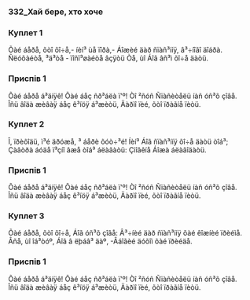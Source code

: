 ### 332_Хай бере, хто хоче
### Куплет 1
Õàé áåðå, õòî õî÷å,- íèí³ ùå ïîðà,- Áîæèé äàð ñïàñ³ííÿ, â³÷íîãî äîáðà.<br/>Ñëóõàéòå, ³ä³òå - ïîñï³øàéòå âçÿòü Òå, ùî Áîã âñ³ì õî÷å äàòü.
### Приспів 1
Õàé áåðå á³äíÿê! Õàé áåç ñð³áëà ï'º! Òî ²ñóñ Ñïàñèòåëü íàñ óñ³õ çîâå. <br/>Îñü âîäà æèâàÿ áåç ê³íöÿ á³æèòü, Äàðìî ïèé, õòî ïðàãíå ïèòü.
### Куплет 2
Î, ïðèõîäü, ì³é äðóæå, ³ áåðè õóò÷³é! Íèí³ Áîã ñïàñ³ííÿ õî÷å äàòü òîá³;<br/>Çàâòðà áóäå ï³çíî âæå òîá³ áëàãàòü: Çìîâêíå Áîæà áëàãîäàòü.
### Приспів 1
Õàé áåðå á³äíÿê! Õàé áåç ñð³áëà ï'º! Òî ²ñóñ Ñïàñèòåëü íàñ óñ³õ çîâå. <br/>Îñü âîäà æèâàÿ áåç ê³íöÿ á³æèòü, Äàðìî ïèé, õòî ïðàãíå ïèòü.
### Куплет 3
Õàé áåðå, õòî õî÷å, Áîã óñ³õ çîâå: Â³÷íèé äàð ñïàñ³ííÿ õàé êîæíèé ïðèéìå.<br/>Âñå, ùî îá³òóº, Áîã â ëþáâ³ äàº, -Âáîãèé äóõîì õàé ïðèéäå.
### Приспів 1
Õàé áåðå á³äíÿê! Õàé áåç ñð³áëà ï'º! Òî ²ñóñ Ñïàñèòåëü íàñ óñ³õ çîâå. <br/>Îñü âîäà æèâàÿ áåç ê³íöÿ á³æèòü, Äàðìî ïèé, õòî ïðàãíå ïèòü.
